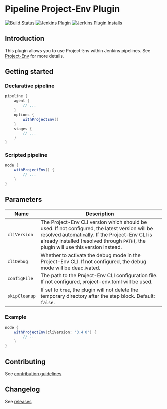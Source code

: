 # Pipeline Project-Env Plugin

[![Build Status](https://ci.jenkins.io/job/Plugins/job/pipeline-project-env-plugin/job/main/badge/icon)](https://ci.jenkins.io/job/Plugins/job/pipeline-project-env-plugin/job/main/)
[![Jenkins Plugin](https://img.shields.io/jenkins/plugin/v/pipeline-project-env.svg)](https://plugins.jenkins.io/pipeline-project-env)
[![Jenkins Plugin Installs](https://img.shields.io/jenkins/plugin/i/pipeline-project-env.svg?color=blue)](https://plugins.jenkins.io/pipeline-project-env)

## Introduction

This plugin allows you to use Project-Env within Jenkins pipelines. See [Project-Env](https://project-env.github.io/) for more details.

## Getting started

### Declarative pipeline
```groovy
pipeline {
    agent {
        // ...
    }
    options {
        withProjectEnv()
    }
    stages {
        // ...
    }
}
```

### Scripted pipeline
```groovy
node {
    withProjectEnv() {
        // ...
    }
}
```

## Parameters

| Name         | Description                                                                                                                                                                                                                             |
|--------------|-----------------------------------------------------------------------------------------------------------------------------------------------------------------------------------------------------------------------------------------|
| `cliVersion` | The Project-Env CLI version which should be used. If not configured, the latest version will be resolved automatically. If the Project-Env CLI is already installed (resolved through `PATH`), the plugin will use this version instead. |
| `cliDebug`   | Whether to activate the debug mode in the Project-Env CLI. If not configured, the debug mode will be deactivated.                                                                                                                       |
| `configFile` | The path to the Project-Env CLI configuration file. If not configured, project-env.toml will be used.                                                                                                                                   |
| `skipCleanup`| If set to `true`, the plugin will not delete the temporary directory after the step block. Default: `false`.                                                                                            |
### Example

```groovy
node {
    withProjectEnv(cliVersion: '3.4.0') {
        // ...
    }
}
```

## Contributing

See [contribution guidelines](https://github.com/jenkinsci/.github/blob/master/CONTRIBUTING.md)

## Changelog

See [releases](https://github.com/jenkinsci/pipeline-project-env-plugin/releases)
